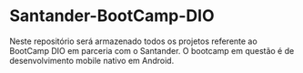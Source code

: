 # Santander-BootCamp-DIO
Neste repositório será armazenado todos os projetos referente ao BootCamp DIO em parceria com o Santander. O bootcamp em questão é de desenvolvimento mobile nativo em Android.
